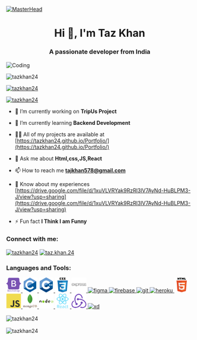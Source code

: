 [![MasterHead](https://camo.githubusercontent.com/5e1bda2913b082fc4351c67808d11a820a4f07e39f1334f4fea14c817ec3d3ce/68747470733a2f2f63646e2e6472696262626c652e636f6d2f75736572732f3431363631302f73637265656e73686f74732f343830313130352f636f64696e675f6465736b5f666c61745f766563746f725f75695f75785f64657369676e5f696c6c757374726174696f6e5f6d6f74696f6e5f616e696d6174696f6e5f676966322e676966)](https://tazkhan24.github.io/Portfolio/)

<h1 align="center">Hi 👋, I'm Taz Khan</h1>

<h3 align="center">A passionate developer from India</h3>
<img align="center" alt="Coding" width="400" src="https://camo.githubusercontent.com/e20822b4282c07ffd010cd05f855a6561d3b62358ca9e607e4901288dd748fcb/68747470733a2f2f63646e2e6472696262626c652e636f6d2f75736572732f323133313939332f73637265656e73686f74732f343934383733362f74686f75676874776f726b732d6769665f6472696262626c652e676966">

<p align="left"> <img src="https://komarev.com/ghpvc/?username=tazkhan24&label=Profile%20views&color=0e75b6&style=flat" alt="tazkhan24" /> </p>

<p align="left"> <a href="https://github.com/ryo-ma/github-profile-trophy"><img src="https://github-profile-trophy.vercel.app/?username=tazkhan24" alt="tazkhan24" /></a> </p>

<p align="left"> <a href="https://twitter.com/tazkhan24" target="blank"><img src="https://img.shields.io/twitter/follow/tazkhan24?logo=twitter&style=for-the-badge" alt="tazkhan24" /></a> </p>

- 🔭 I’m currently working on **TripUs Project**

- 🌱 I’m currently learning **Backend Development**

- 👨‍💻 All of my projects are available at [https://tazkhan24.github.io/Portfolio/](https://tazkhan24.github.io/Portfolio/)

- 💬 Ask me about **Html,css,JS,React**

- 📫 How to reach me **tajkhan578@gmail.com**

- 📄 Know about my experiences [https://drive.google.com/file/d/1xuVLVRYak9RzRl3lV7AyNd-HuBLPM3-J/view?usp=sharing](https://drive.google.com/file/d/1xuVLVRYak9RzRl3lV7AyNd-HuBLPM3-J/view?usp=sharing)

- ⚡ Fun fact **I Think I am Funny**

<h3 align="left">Connect with me:</h3>
<p align="left">
<a href="https://twitter.com/tazkhan24" target="blank"><img align="center" src="https://raw.githubusercontent.com/rahuldkjain/github-profile-readme-generator/master/src/images/icons/Social/twitter.svg" alt="tazkhan24" height="30" width="40" /></a>
<a href="https://instagram.com/taz.khan.24" target="blank"><img align="center" src="https://raw.githubusercontent.com/rahuldkjain/github-profile-readme-generator/master/src/images/icons/Social/instagram.svg" alt="taz.khan.24" height="30" width="40" /></a>
</p>

<h3 align="left">Languages and Tools:</h3>
<p align="left"> <a href="https://getbootstrap.com" target="_blank" rel="noreferrer"> <img src="https://raw.githubusercontent.com/devicons/devicon/master/icons/bootstrap/bootstrap-plain-wordmark.svg" alt="bootstrap" width="40" height="40"/> </a> <a href="https://www.cprogramming.com/" target="_blank" rel="noreferrer"> <img src="https://raw.githubusercontent.com/devicons/devicon/master/icons/c/c-original.svg" alt="c" width="40" height="40"/> </a> <a href="https://www.w3schools.com/cpp/" target="_blank" rel="noreferrer"> <img src="https://raw.githubusercontent.com/devicons/devicon/master/icons/cplusplus/cplusplus-original.svg" alt="cplusplus" width="40" height="40"/> </a> <a href="https://www.w3schools.com/css/" target="_blank" rel="noreferrer"> <img src="https://raw.githubusercontent.com/devicons/devicon/master/icons/css3/css3-original-wordmark.svg" alt="css3" width="40" height="40"/> </a> <a href="https://expressjs.com" target="_blank" rel="noreferrer"> <img src="https://raw.githubusercontent.com/devicons/devicon/master/icons/express/express-original-wordmark.svg" alt="express" width="40" height="40"/> </a> <a href="https://www.figma.com/" target="_blank" rel="noreferrer"> <img src="https://www.vectorlogo.zone/logos/figma/figma-icon.svg" alt="figma" width="40" height="40"/> </a> <a href="https://firebase.google.com/" target="_blank" rel="noreferrer"> <img src="https://www.vectorlogo.zone/logos/firebase/firebase-icon.svg" alt="firebase" width="40" height="40"/> </a> <a href="https://git-scm.com/" target="_blank" rel="noreferrer"> <img src="https://www.vectorlogo.zone/logos/git-scm/git-scm-icon.svg" alt="git" width="40" height="40"/> </a> <a href="https://heroku.com" target="_blank" rel="noreferrer"> <img src="https://www.vectorlogo.zone/logos/heroku/heroku-icon.svg" alt="heroku" width="40" height="40"/> </a> <a href="https://www.w3.org/html/" target="_blank" rel="noreferrer"> <img src="https://raw.githubusercontent.com/devicons/devicon/master/icons/html5/html5-original-wordmark.svg" alt="html5" width="40" height="40"/> </a> <a href="https://developer.mozilla.org/en-US/docs/Web/JavaScript" target="_blank" rel="noreferrer"> <img src="https://raw.githubusercontent.com/devicons/devicon/master/icons/javascript/javascript-original.svg" alt="javascript" width="40" height="40"/> </a> <a href="https://www.mongodb.com/" target="_blank" rel="noreferrer"> <img src="https://raw.githubusercontent.com/devicons/devicon/master/icons/mongodb/mongodb-original-wordmark.svg" alt="mongodb" width="40" height="40"/> </a> <a href="https://nodejs.org" target="_blank" rel="noreferrer"> <img src="https://raw.githubusercontent.com/devicons/devicon/master/icons/nodejs/nodejs-original-wordmark.svg" alt="nodejs" width="40" height="40"/> </a> <a href="https://reactjs.org/" target="_blank" rel="noreferrer"> <img src="https://raw.githubusercontent.com/devicons/devicon/master/icons/react/react-original-wordmark.svg" alt="react" width="40" height="40"/> </a> <a href="https://redux.js.org" target="_blank" rel="noreferrer"> <img src="https://raw.githubusercontent.com/devicons/devicon/master/icons/redux/redux-original.svg" alt="redux" width="40" height="40"/> </a> <a href="https://www.adobe.com/products/xd.html" target="_blank" rel="noreferrer"> <img src="https://cdn.worldvectorlogo.com/logos/adobe-xd.svg" alt="xd" width="40" height="40"/> </a> </p>

<p><img align="center" src="https://github-readme-stats.vercel.app/api/top-langs?username=tazkhan24&show_icons=true&locale=en&layout=compact" alt="tazkhan24" /></p>

<p><img align="center" src="https://github-readme-streak-stats.herokuapp.com/?user=tazkhan24&" alt="tazkhan24" /></p>
